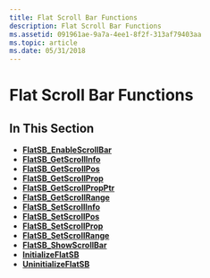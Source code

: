 ```yaml
---
title: Flat Scroll Bar Functions
description: Flat Scroll Bar Functions
ms.assetid: 091961ae-9a7a-4ee1-8f2f-313af79403aa
ms.topic: article
ms.date: 05/31/2018
---
```


# Flat Scroll Bar Functions

## In This Section

-   [**FlatSB\_EnableScrollBar**](/windows/desktop/api/Commctrl/nf-commctrl-flatsb_enablescrollbar)
-   [**FlatSB\_GetScrollInfo**](/windows/desktop/api/Commctrl/nf-commctrl-flatsb_getscrollinfo)
-   [**FlatSB\_GetScrollPos**](/windows/desktop/api/Commctrl/nf-commctrl-flatsb_getscrollpos)
-   [**FlatSB\_GetScrollProp**](/windows/desktop/api/Commctrl/nf-commctrl-flatsb_getscrollprop)
-   [**FlatSB\_GetScrollPropPtr**](/windows/desktop/api/Commctrl/nf-commctrl-flatsb_getscrollpropptr)
-   [**FlatSB\_GetScrollRange**](/windows/desktop/api/Commctrl/nf-commctrl-flatsb_getscrollrange)
-   [**FlatSB\_SetScrollInfo**](/windows/desktop/api/Commctrl/nf-commctrl-flatsb_setscrollinfo)
-   [**FlatSB\_SetScrollPos**](/windows/desktop/api/Commctrl/nf-commctrl-flatsb_setscrollpos)
-   [**FlatSB\_SetScrollProp**](/windows/desktop/api/Commctrl/nf-commctrl-flatsb_setscrollprop)
-   [**FlatSB\_SetScrollRange**](/windows/desktop/api/Commctrl/nf-commctrl-flatsb_setscrollrange)
-   [**FlatSB\_ShowScrollBar**](/windows/desktop/api/Commctrl/nf-commctrl-flatsb_showscrollbar)
-   [**InitializeFlatSB**](/windows/desktop/api/Commctrl/nf-commctrl-initializeflatsb)
-   [**UninitializeFlatSB**](/windows/desktop/api/Commctrl/nf-commctrl-uninitializeflatsb)

 

 





